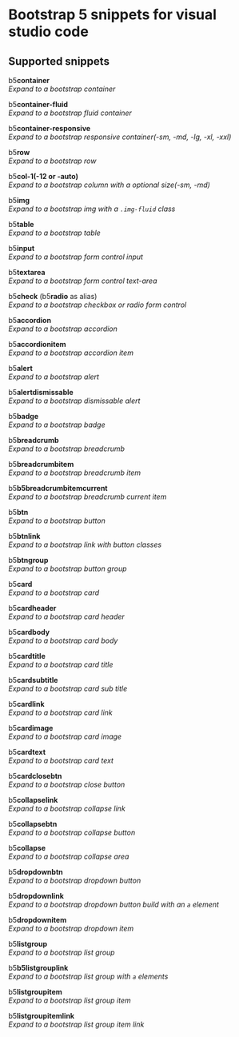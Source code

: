 # Bootstrap 5 snippets for visual studio code

## Supported snippets

b5**container**  
*Expand to a bootstrap container*  
  
b5**container-fluid**  
*Expand to a bootstrap fluid container*  
  
b5**container-responsive**  
*Expand to a bootstrap responsive container(-sm, -md, -lg, -xl, -xxl)*  
  
b5**row**  
*Expand to a bootstrap row*  
  
b5**col-1(-12 or -auto)**  
*Expand to a bootstrap column with a optional size(-sm, -md)*  
  
b5**img**  
*Expand to a bootstrap img with a `.img-fluid` class*  
  
b5**table**  
*Expand to a bootstrap table*  
  
b5**input**  
*Expand to a bootstrap form control input*  
  
b5**textarea**  
*Expand to a bootstrap form control text-area*  
  
b5**check** (b5**radio** as alias)  
*Expand to a bootstrap checkbox or radio form control*  
  
b5**accordion**  
*Expand to a bootstrap accordion*  
  
b5**accordionitem**  
*Expand to a bootstrap accordion item*  
  
b5**alert**  
*Expand to a bootstrap alert*  
  
b5**alertdismissable**  
*Expand to a bootstrap dismissable alert*  
  
b5**badge**  
*Expand to a bootstrap badge*  
  
b5**breadcrumb**  
*Expand to a bootstrap breadcrumb*  
  
b5**breadcrumbitem**  
*Expand to a bootstrap breadcrumb item*  
  
b5**b5breadcrumbitemcurrent**  
*Expand to a bootstrap breadcrumb current item*  
  
b5**btn**  
*Expand to a bootstrap button*  
  
b5**btnlink**  
*Expand to a bootstrap link with button classes*  
  
b5**btngroup**  
*Expand to a bootstrap button group*  
  
b5**card**  
*Expand to a bootstrap card*  
  
b5**cardheader**  
*Expand to a bootstrap card header*  
  
b5**cardbody**  
*Expand to a bootstrap card body*  
  
b5**cardtitle**  
*Expand to a bootstrap card title*  
  
b5**cardsubtitle**  
*Expand to a bootstrap card sub title*  
  
b5**cardlink**  
*Expand to a bootstrap card link*  
  
b5**cardimage**  
*Expand to a bootstrap card image*  
  
b5**cardtext**  
*Expand to a bootstrap card text*  
  
b5**cardclosebtn**  
*Expand to a bootstrap close button*  
  
b5**collapselink**  
*Expand to a bootstrap collapse link*  
  
b5**collapsebtn**  
*Expand to a bootstrap collapse button*  
  
b5**collapse**  
*Expand to a bootstrap collapse area*  
  
b5**dropdownbtn**  
*Expand to a bootstrap dropdown button*  
  
b5**dropdownlink**  
*Expand to a bootstrap dropdown button build with an `a` element*  
  
b5**dropdownitem**  
*Expand to a bootstrap dropdown item*  
  
b5**listgroup**  
*Expand to a bootstrap list group*  
  
b5**b5listgrouplink**  
*Expand to a bootstrap list group with `a` elements*  
  
b5**listgroupitem**  
*Expand to a bootstrap list group item*  
  
b5**listgroupitemlink**  
*Expand to a bootstrap list group item link*  
